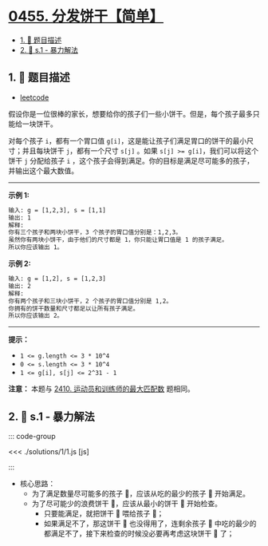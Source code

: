 # [0455. 分发饼干【简单】](https://github.com/tnotesjs/TNotes.leetcode/tree/main/notes/0455.%20%E5%88%86%E5%8F%91%E9%A5%BC%E5%B9%B2%E3%80%90%E7%AE%80%E5%8D%95%E3%80%91)

<!-- region:toc -->

- [1. 📝 题目描述](#1--题目描述)
- [2. 🎯 s.1 - 暴力解法](#2--s1---暴力解法)

<!-- endregion:toc -->

## 1. 📝 题目描述

- [leetcode](https://leetcode.cn/problems/assign-cookies/)

假设你是一位很棒的家长，想要给你的孩子们一些小饼干。但是，每个孩子最多只能给一块饼干。

对每个孩子 `i`，都有一个胃口值 `g[i]`，这是能让孩子们满足胃口的饼干的最小尺寸；并且每块饼干 `j`，都有一个尺寸 `s[j]` 。如果 `s[j] >= g[i]`，我们可以将这个饼干 `j` 分配给孩子 `i` ，这个孩子会得到满足。你的目标是满足尽可能多的孩子，并输出这个最大数值。

---

**示例 1:**

```txt
输入: g = [1,2,3], s = [1,1]
输出: 1
解释:
你有三个孩子和两块小饼干，3 个孩子的胃口值分别是：1,2,3。
虽然你有两块小饼干，由于他们的尺寸都是 1，你只能让胃口值是 1 的孩子满足。
所以你应该输出 1。
```

**示例 2:**

```txt
输入: g = [1,2], s = [1,2,3]
输出: 2
解释:
你有两个孩子和三块小饼干，2 个孩子的胃口值分别是 1,2。
你拥有的饼干数量和尺寸都足以让所有孩子满足。
所以你应该输出 2。
```

---

**提示：**

- `1 <= g.length <= 3 * 10^4`
- `0 <= s.length <= 3 * 10^4`
- `1 <= g[i], s[j] <= 2^31 - 1`

**注意：** 本题与 [2410\. 运动员和训练师的最大匹配数](https://leetcode.cn/problems/maximum-matching-of-players-with-trainers/) 题相同。

## 2. 🎯 s.1 - 暴力解法

::: code-group

<<< ./solutions/1/1.js [js]

:::

- 核心思路：
  - 为了满足数量尽可能多的孩子 👦，应该从吃的最少的孩子 👦 开始满足。
  - 为了尽可能少的浪费饼干 🍪，应该从最小的饼干 🍪 开始检查。
    - 只要能满足，就把饼干 🍪 喂给孩子 👦；
    - 如果满足不了，那这饼干 🍪 也没得用了，连剩余孩子 👦 中吃的最少的都满足不了，接下来检查的时候没必要再考虑这块饼干 🍪 了；
